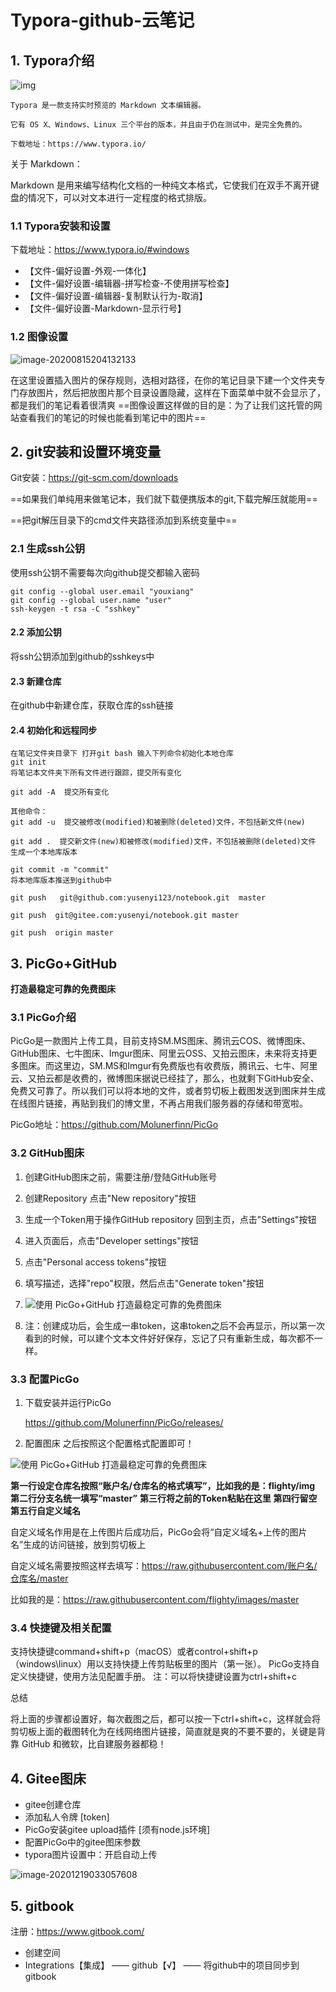 # Typora-github-云笔记

## 1. Typora介绍

![img](https://www.typora.io/img/windows/screen2.png)

    Typora 是一款支持实时预览的 Markdown 文本编辑器。
    
    它有 OS X、Windows、Linux 三个平台的版本，并且由于仍在测试中，是完全免费的。
    
    下载地址：https://www.typora.io/

关于 Markdown：

Markdown 是用来编写结构化文档的一种纯文本格式，它使我们在双手不离开键盘的情况下，可以对文本进行一定程度的格式排版。

### 1.1 Typora安装和设置

下载地址：https://www.typora.io/#windows

- 【文件-偏好设置-外观-一体化】
- 【文件-偏好设置-编辑器-拼写检查-不使用拼写检查】
- 【文件-偏好设置-编辑器-复制默认行为-取消】
- 【文件-偏好设置-Markdown-显示行号】

### 1.2 图像设置

![image-20200815204132133](https://raw.githubusercontent.com/yusenyi123/pictures1/master/imgs/20200827135505.png)

在这里设置插入图片的保存规则，选相对路径，在你的笔记目录下建一个文件夹专门存放图片，然后把放图片那个目录设置隐藏，这样在下面菜单中就不会显示了，都是我们的笔记看着很清爽
==图像设置这样做的目的是：为了让我们这托管的网站查看我们的笔记的时候也能看到笔记中的图片==



## 2. git安装和设置环境变量

Git安装：https://git-scm.com/downloads

==如果我们单纯用来做笔记本，我们就下载便携版本的git,下载完解压就能用==

==把git解压目录下的cmd文件夹路径添加到系统变量中==

### 2.1 生成ssh公钥

使用ssh公钥不需要每次向github提交都输入密码


```
git config --global user.email "youxiang"
git config --global user.name "user"
ssh-keygen -t rsa -C "sshkey"
```

#### 2.2 添加公钥

将ssh公钥添加到github的sshkeys中

#### 2.3 新建仓库

在github中新建仓库，获取仓库的ssh链接

#### 2.4 初始化和远程同步


```
在笔记文件夹目录下 打开git bash 输入下列命令初始化本地仓库
git init 
将笔记本文件夹下所有文件进行跟踪，提交所有变化

git add -A  提交所有变化

其他命令：
git add -u  提交被修改(modified)和被删除(deleted)文件，不包括新文件(new)

git add .  提交新文件(new)和被修改(modified)文件，不包括被删除(deleted)文件
生成一个本地库版本

git commit -m "commit"
将本地库版本推送到github中

git push   git@github.com:yusenyi123/notebook.git  master

git push  git@gitee.com:yusenyi/notebook.git master

git push  origin master
```



## 3. PicGo+GitHub 

**打造最稳定可靠的免费图床**

### 3.1 PicGo介绍

​	PicGo是一款图片上传工具，目前支持SM.MS图床、腾讯云COS、微博图床、GitHub图床、七牛图床、Imgur图床、阿里云OSS、又拍云图床，未来将支持更多图床。
​	而这里边，SM.MS和Imgur有免费版也有收费版，腾讯云、七牛、阿里云、又拍云都是收费的，微博图床据说已经挂了，那么，也就剩下GitHub安全、免费又可靠了。
​	所以我们可以将本地的文件，或者剪切板上截图发送到图床并生成在线图片链接，再贴到我们的博文里，不再占用我们服务器的存储和带宽啦。

PicGo地址：https://github.com/Molunerfinn/PicGo

### 3.2 GitHub图床

1. 创建GitHub图床之前，需要注册/登陆GitHub账号
2. 创建Repository
点击"New repository"按钮

3. 生成一个Token用于操作GitHub repository
回到主页，点击"Settings"按钮
4. 进入页面后，点击"Developer settings"按钮
5. 点击"Personal access tokens"按钮
6. 填写描述，选择"repo"权限，然后点击"Generate token"按钮
7. ![使用 PicGo+GitHub 打造最稳定可靠的免费图床](https://raw.githubusercontent.com/flighty/images/master/note-repo.jpg)
8. 注：创建成功后，会生成一串token，这串token之后不会再显示，所以第一次看到的时候，可以建个文本文件好好保存，忘记了只有重新生成，每次都不一样。

### 3.3 配置PicGo

1. 下载安装并运行PicGo

   https://github.com/Molunerfinn/PicGo/releases/

2. 配置图床
    之后按照这个配置格式配置即可！

  ![使用 PicGo+GitHub 打造最稳定可靠的免费图床](https://raw.githubusercontent.com/flighty/images/master/PicGo%20set.jpg)

  **第一行设定仓库名按照“账户名/仓库名的格式填写”，比如我的是：flighty/img**
  **第二行分支名统一填写“master”**
  **第三行将之前的Token粘贴在这里**
  **第四行留空**
  **第五行自定义域名**

  自定义域名作用是在上传图片后成功后，PicGo会将“自定义域名+上传的图片名”生成的访问链接，放到剪切板上

  自定义域名需要按照这样去填写：https://raw.githubusercontent.com/账户名/仓库名/master

  比如我的是：https://raw.githubusercontent.com/flighty/images/master

### 3.4 快捷键及相关配置

支持快捷键command+shift+p（macOS）或者control+shift+p（windows\linux）用以支持快捷上传剪贴板里的图片（第一张）。
  PicGo支持自定义快捷键，使用方法见配置手册。
  注：可以将快捷键设置为ctrl+shift+c

总结

​	将上面的步骤都设置好，每次截图之后，都可以按一下ctrl+shift+c，这样就会将剪切板上面的截图转化为在线网络图片链接，简直就是爽的不要不要的，关键是背靠 GitHub 和微软，比自建服务器都稳！



## 4. Gitee图床

- gitee创建仓库
- 添加私人令牌 [token]
- PicGo安装gitee upload插件 [须有node.js环境]
- 配置PicGo中的gitee图床参数
- typora图片设置中：开启自动上传


![image-20201219033057608](https://gitee.com/luoxian1011/pictures/raw/master/image-20201219033057608.png)

## 5. gitbook

注册：https://www.gitbook.com/

- 创建空间
- Integrations【集成】 —— github【√】 —— 将github中的项目同步到gitbook